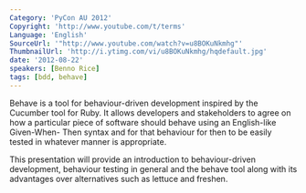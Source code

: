 ```yaml
---
Category: 'PyCon AU 2012'
Copyright: 'http://www.youtube.com/t/terms'
Language: 'English'
SourceUrl: '"http://www.youtube.com/watch?v=u8BOKuNkmhg"'
ThumbnailUrl: 'http://i.ytimg.com/vi/u8BOKuNkmhg/hqdefault.jpg'
date: '2012-08-22'
speakers: [Benno Rice]
tags: [bdd, behave]
---
```

Behave is a tool for behaviour-driven development inspired by the Cucumber
tool for Ruby. It allows developers and stakeholders to agree on how a
particular piece of software should behave using an English-like Given-When-
Then syntax and for that behaviour for then to be easily tested in whatever
manner is appropriate.

This presentation will provide an introduction to behaviour-driven
development, behaviour testing in general and the behave tool along with its
advantages over alternatives such as lettuce and freshen.

